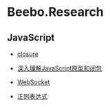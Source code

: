 # Beebo.Research

## JavaScript

- [closure](javascript/Doc/ScopeChain&Closure/closuer.md)

- [深入理解JavaScript原型和闭包](javascript/Doc/ScopeChain&Closure/ScopeChain&Closure.md)

- [WebSocket](javascript/Doc/WebSocket/websocket.md)

- [正则表达式](javascript/Doc/正则表达式/一些正则表达式随记.md)
